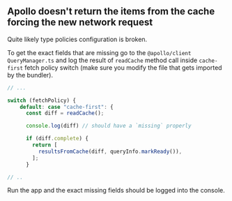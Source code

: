 ## Apollo doesn't return the items from the cache forcing the new network request

Quite likely type policies configuration is broken.

To get the exact fields that are missing go to the `@apollo/client` `QueryManager.ts` and log the result of `readCache` method call inside `cache-first` fetch policy switch
(make sure you modify the file that gets imported by the bundler).

```ts
// ...

switch (fetchPolicy) {
    default: case "cache-first": {
      const diff = readCache();

      console.log(diff) // should have a `missing` properly

      if (diff.complete) {
        return [
          resultsFromCache(diff, queryInfo.markReady()),
        ];
      }

// ..
```

Run the app and the exact missing fields should be logged into the console.
